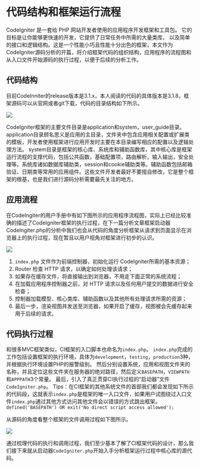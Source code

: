 # 代码结构和框架运行流程

CodeIgniter 是一套给 PHP 网站开发者使用的应用程序开发框架和工具包。 它的目标是让你能够更快速的开发，它提供了日常任务中所需的大量类库， 以及简单的接口和逻辑结构。这是一个性能小巧且性能十分出色的框架，本文作为CodeIgniter源码分析的开篇，将介绍框架代码的组织结构，应用程序的流程图和从入口文件开始源码的执行过程，以便于后续的分析工作。
## 代码结构
目前CodeInniter的release版本是3.1.x，本人阅读的代码的具体版本是3.1.8，框架源码可以从官网或者git下载，代码的目录结构如下所示。

![](https://upload-images.jianshu.io/upload_images/8371576-e7f6c8b9f5aafa8c.png?imageMogr2/auto-orient/strip%7CimageView2/2/w/300)

CodeIgniter框架的主要文件目录是application和system，user_guide目录。
application目录顾名思义是应用的主目录，文件夹中包含应用相关配置或扩展类的模板，开发者使用框架进行应用开发时主要在本目录编写相应的配置以及逻辑处理方法。
system目录是框架的核心库、系统库和辅助函数库，其中核心库是框架运行流程的支撑代码，包括公共函数，基础配置项，路由解析，输入输出，安全处理等。系统库诸如数据库辅助类，session和cookie辅助类等。辅助函数包括邮箱验证、日期类等常用的应用组件。这些文件开发者最好不要擅自修改，它是整个框架的根基，也是我们进行源码分析需要最先关注的地方。

## 应用流程

在CodeIngiter的用户手册中有如下图所示的应用程序流程图，实际上已经比较准确的描述了CodeIgniter框架的执行过程，在下一篇分析文章框架启动器CodeIngiter.php的分析中我们也会从代码的角度分析框架从请求到页面显示在浏览器上的执行过程，现在暂且以用户视角对框架进行初步的认识。

![](https://upload-images.jianshu.io/upload_images/8371576-36cc23f9036139da.png?imageMogr2/auto-orient/strip%7CimageView2/2/w/1240)

1. `index.php` 文件作为前端控制器，初始化运行 CodeIgniter所需的基本资源；
2. Router 检查 HTTP 请求，以确定如何处理该请求；
3. 如果存在缓存文件，将直接输出到浏览器，不用走下面正常的系统流程；
4. 在加载应用程序控制器之前，对 HTTP 请求以及任何用户提交的数据进行安全检查；
5. 控制器加载模型、核心类库、辅助函数以及其他所有处理请求所需的资源；
6. 最后一步，渲染视图并发送至浏览器，如果开启了缓存，视图被会先缓存起来用于后续的请求。

## 代码执行过程

和很多MVC框架类似，CI框架的入口脚本也命名为`index.php`。
`index.php`完成的工作包括设置框架的执行环境，具体为`development`，`testing`，`production`3种，并根据执行环境设置PHP的报警级别。
然后分别设置系统，应用和视图文件夹的名称，并且定位这些文件夹在服务器的绝对路径，然后定义`BASEPATH`，`VIEWPATH`和`APPPATH`3个常量。
最后，引入了真正贯穿CI执行过程的“启动器”文件`CodeIgniter.php`。
Tips：在CI框架的其他系统文件的首部我们都会发现如下所示的代码段，这就表示`index.php`是框架的唯一入口文件，如果用户试图绕过入口文件`index.php`通过其他方式访问其他文件会以错误的方式跳出框架。
`defined('BASEPATH') OR exit('No direct script access allowed');`

从源码的角度看整个框架的文件调用过程如下图所示。

![](https://upload-images.jianshu.io/upload_images/8371576-8914246d5cc914f9.png?imageMogr2/auto-orient/strip%7CimageView2/2/w/1240)

通过梳理代码的执行和调用过程，我们至少基本了解了CI框架代码的设计，那么我们接下来就从启动器`CodeIgniter.php`开始入手分析框架运行过程中核心库的源代码。
